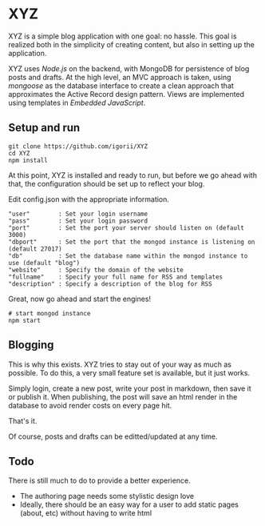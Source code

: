 XYZ
=======

XYZ is a simple blog application with one goal: no hassle. This goal is realized both in the simplicity of creating content, but also in setting up the application.

XYZ uses *Node.js* on the backend, with MongoDB for persistence of blog posts and drafts. At the high level, an MVC approach is taken, using *mongoose* as the database interface to create a clean approach that approximates the Active Record design pattern. Views are implemented using templates in *Embedded JavaScript*.


## Setup and run

    git clone https://github.com/igorii/XYZ
    cd XYZ
    npm install

At this point, XYZ is installed and ready to run, but before we go ahead with that, the configuration should be set up to reflect your blog.

Edit config.json with the appropriate information.

    "user"        : Set your login username
    "pass"        : Set your login password
    "port"        : Set the port your server should listen on (default 3000)
    "dbport"      : Set the port that the mongod instance is listening on (default 27017)
    "db"          : Set the database name within the mongod instance to use (default "blog")
    "website"     : Specify the domain of the website
    "fullname"    : Specify your full name for RSS and templates
    "description" : Specify a description of the blog for RSS

Great, now go ahead and start the engines!

    # start mongod instance
    npm start

## Blogging

This is why this exists. XYZ tries to stay out of your way as much as possible. To do this, a very small feature set is available, but it just works.

Simply login, create a new post, write your post in markdown, then save it or publish it. When publishing, the post will save an html render in the database to avoid render costs on every page hit.

That's it.

Of course, posts and drafts can be editted/updated at any time.


## Todo

There is still much to do to provide a better experience.

* The authoring page needs some stylistic design love
* Ideally, there should be an easy way for a user to add static pages (about, etc) without having to write html

